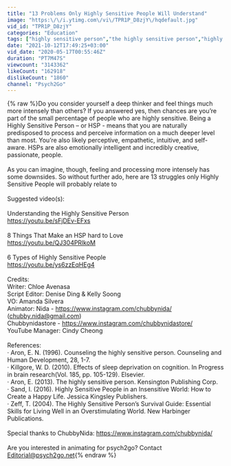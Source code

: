 ```yaml
---
title: "13 Problems Only Highly Sensitive People Will Understand"
image: "https:\/\/i.ytimg.com\/vi\/TPR1P_D8zjY\/hqdefault.jpg"
vid_id: "TPR1P_D8zjY"
categories: "Education"
tags: ["highly sensitive person","the highly sensitive person","highly sensitive epople"]
date: "2021-10-12T17:49:25+03:00"
vid_date: "2020-05-17T00:55:46Z"
duration: "PT7M47S"
viewcount: "3143362"
likeCount: "162918"
dislikeCount: "1860"
channel: "Psych2Go"
---
```

{% raw %}Do you consider yourself a deep thinker and feel things much more intensely than others? If you answered yes, then chances are you’re part of the small percentage of people who are highly sensitive. Being a Highly Sensitive Person – or HSP - means that you are naturally predisposed to process and perceive information on a much deeper level than most. You’re also likely perceptive, empathetic, intuitive, and self-aware. HSPs are also emotionally intelligent and incredibly creative, passionate, people.<br /> <br />As you can imagine, though, feeling and processing more intensely has some downsides. So without further ado, here are 13 struggles only Highly Sensitive People will probably relate to<br /><br />Suggested video(s): <br /><br />Understanding the Highly Sensitive Person<br /><a rel="nofollow" target="blank" href="https://youtu.be/sFjDEv-EFxs">https://youtu.be/sFjDEv-EFxs</a><br /><br />8 Things That Make an HSP hard to Love <br /><a rel="nofollow" target="blank" href="https://youtu.be/QJ304PRlkoM">https://youtu.be/QJ304PRlkoM</a><br /><br />6 Types of Highly Sensitive People <br /><a rel="nofollow" target="blank" href="https://youtu.be/ys6zzEqHEg4">https://youtu.be/ys6zzEqHEg4</a><br /><br />Credits: <br />Writer: Chloe Avenasa<br />Script Editor: Denise Ding &amp; Kelly Soong <br />VO: Amanda Silvera<br />Animator: Nida - <a rel="nofollow" target="blank" href="https://www.instagram.com/chubbynida/">https://www.instagram.com/chubbynida/</a> (chubby.nida@gmail.com)<br />Chubbynidastore - <a rel="nofollow" target="blank" href="https://www.instagram.com/chubbynidastore/">https://www.instagram.com/chubbynidastore/</a> <br />YouTube Manager: Cindy Cheong <br /><br />References:<br />· Aron, E. N. (1996). Counseling the highly sensitive person. Counseling and Human Development, 28, 1-7.<br />· Killgore, W. D. (2010). Effects of sleep deprivation on cognition. In Progress in brain research(Vol. 185, pp. 105-129). Elsevier.<br />· Aron, E. (2013). The highly sensitive person. Kensington Publishing Corp.<br />· Sand, I. (2016). Highly Sensitive People in an Insensitive World: How to Create a Happy Life. Jessica Kingsley Publishers.<br />· Zeff, T. (2004). The Highly Sensitive Person’s Survival Guide: Essential Skills for Living Well in an Overstimulating World. New Harbinger Publications.<br /><br />Special thanks to ChubbyNida: <a rel="nofollow" target="blank" href="https://www.instagram.com/chubbynida/">https://www.instagram.com/chubbynida/</a><br /><br />Are you interested in animating for psych2go? Contact Editorial@psych2go.net{% endraw %}
